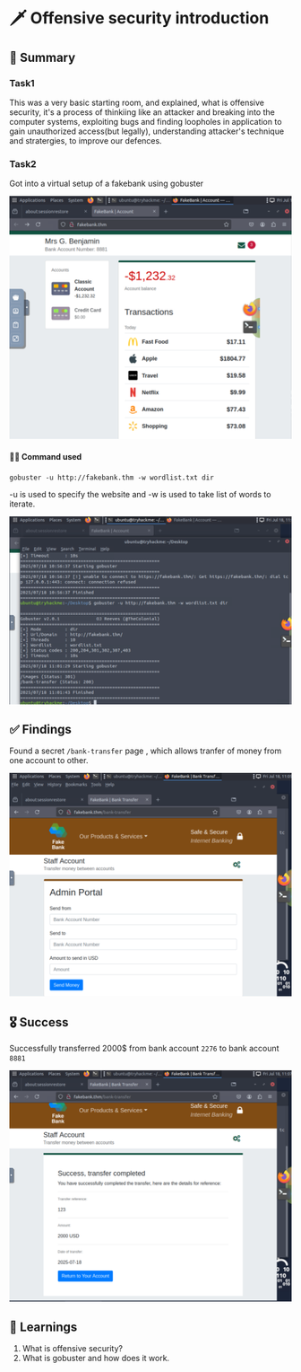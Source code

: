 # 🗡️ Offensive security introduction

## 📝 Summary
### Task1
This was a very basic starting room, and explained, what is offensive security, it's a process of thinkiing like an attacker and breaking into the computer systems, exploiting bugs and finding loopholes in application to gain unauthorized access(but legally), understanding attacker's technique and stratergies, to improve our defences.
### Task2
Got into a virtual setup of a fakebank using gobuster

![fake_bank](../intro-to-cybersecurity/images/offensive-security/fake-bank.png)

#### 👨‍💻 Command used
`gobuster -u http://fakebank.thm -w wordlist.txt dir` 

-u is used to specify the website and -w is used to take list of words to iterate.

![terminal_gobuster](../intro-to-cybersecurity/images/offensive-security/terminal-gobuster.png)

## ✅ Findings
Found a secret `/bank-transfer` page , which allows tranfer of money from one account to other. 

![admin_portal](../intro-to-cybersecurity/images/offensive-security/admin-portal.png)

## 🎖️ Success
Successfully transferred 2000$ from bank account `2276` to bank account `8881`

![success](../intro-to-cybersecurity/images/offensive-security/success.png)

## 📕 Learnings
1. What is offensive security?
2. What is gobuster and how does it work.
   
